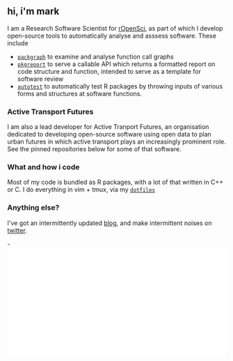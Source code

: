 ## hi, i'm mark

I am a Research Software Scientist for [rOpenSci](https://ropensci.org), as part of which I develop open-source tools to automatically analyse and asssess software.
These include

- [`packgraph`](https://github.com/mpadge/packgraph) to examine and analyse function call graphs
- [`pkgreport`](https://github.com/mpadge/pkgreport) to serve a callable API which returns a formatted report on code structure and function, intended to serve as a template for software review
- [`autotest`](https://github.com/ropenscilabs/autotest) to automatically test R packages by throwing inputs of various forms and structures at software functions.

### Active Transport Futures

I am also a lead developer for Active Tranport Futures, an organisation dedicated to developing open-source software using open data to plan urban futures in which active transport plays an increasingly prominent role. See the pinned repositories below for some of that software.

### What and how i code

Most of my code is bundled as R packages, with a lot of that written in C++ or C.
I do everything in vim + tmux, via my [`dotfiles`](https://github.com/mpadge/dotfiles)

### Anything else?

I've got an intermittently updated [blog](https://mpadge.github.io), and make intermittent noises on [twitter](https://twitter.com/bikesRdata).

-![Metrics](https://github.com/mpadge/mpadge/blob/main/metrics.classic.svg)
